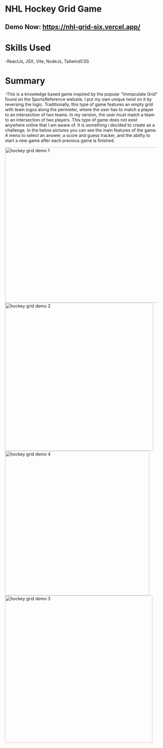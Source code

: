 # NHL Hockey Grid Game

## Demo Now: https://nhl-grid-six.vercel.app/

# Skills Used
-ReactJs, JSX, Vite, NodeJs, TailwindCSS

# Summary
-This is a knowledge based game inspired by the popular "Immaculate Grid" found on the SportsReference website.
I put my own unique twist on it by reversing the logic. Traditionally, this type of game features an empty grid with team logos along 
the perimeter, where the user has to match a player to an intersection of two teams. In my version, the user must match a team to an intersection of two players.
This type of game does not exist anywhere online that I am aware of. It is something i decided to create as a challenge. In the below pictures you can see 
the main features of the game. A menu to select an answer, a score and guess tracker, and the ability to start a new game after each previous game is finished.

<img width="512" alt="hockey grid demo 1" src="https://github.com/user-attachments/assets/7fb4ae57-1150-490e-93a9-37d4cc726ff5" />

<img width="488" alt="hockey grid demo 2" src="https://github.com/user-attachments/assets/5970cf3d-4f27-42e2-96bf-02fdf4567724" />

<img width="476" alt="hockey grid demo 4" src="https://github.com/user-attachments/assets/ad5827ca-d945-4889-bd07-f7d7c1049702" />

<img width="486" alt="hockey grid demo 3" src="https://github.com/user-attachments/assets/0bd2a743-c9a2-46c4-b7cb-08abf5b41da8" />

